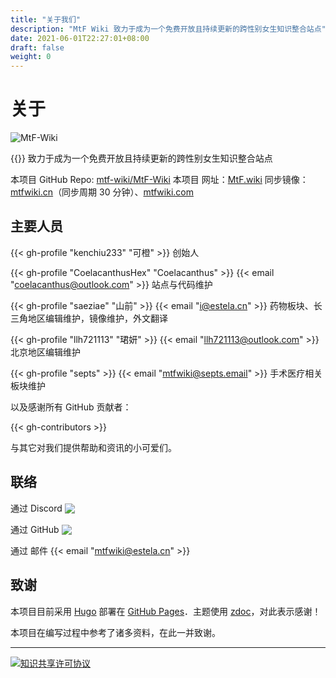 ```yaml
---
title: "关于我们"
description: "MtF Wiki 致力于成为一个免费开放且持续更新的跨性别女生知识整合站点"
date: 2021-06-01T22:27:01+08:00
draft: false
weight: 0
---
```


# 关于

![MtF-Wiki](/new/mtf-wiki-long.svg)

{{<mtf-wiki>}} 致力于成为一个免费开放且持续更新的跨性别女生知识整合站点

本项目 <i class="bi bi-github" aria-label="GitHub"></i> GitHub Repo: [mtf-wiki/MtF-Wiki](https://github.com/mtf-wiki/MtF-Wiki/)
本项目 <i class="bi bi-link-45deg" aria-label="Website"></i> 网址：[MtF.wiki](https://mtf.wiki/)
<i class="bi bi-link-45deg" aria-label="Website"></i> 同步镜像：[mtfwiki.cn](https://mtfwiki.cn/)（同步周期 30 分钟）、[mtfwiki.com](https://mtfwiki.com/)

<link rel="stylesheet" href="https://cdn.jsdelivr.net/npm/bootstrap-icons@1.5.0/font/bootstrap-icons.css">

## 主要人员

{{< gh-profile "kenchiu233" "可橙" >}}
创始人

{{< gh-profile "CoelacanthusHex" "Coelacanthus" >}}&nbsp;{{< email "coelacanthus@outlook.com" >}}
站点与代码维护

{{< gh-profile "saeziae" "山前" >}}&nbsp;{{< email "i@estela.cn" >}}
药物板块、长三角地区编辑维护，镜像维护，外文翻译

{{< gh-profile "llh721113" "珺妍" >}}&nbsp;{{< email "llh721113@outlook.com" >}}
北京地区编辑维护

{{< gh-profile "septs" >}}&nbsp;{{< email "mtfwiki@septs.email" >}}
手术医疗相关板块维护

以及感谢所有 GitHub 贡献者：

{{< gh-contributors >}}

与其它对我们提供帮助和资讯的小可爱们。

## 联络

通过 Discord <a href="https://233.plus/discord"><img style="display:inline-block;vertical-align:text-bottom" src="https://img.shields.io/discord/883004164760801320?style=flat-square" /></a>

通过 GitHub <a href="https://github.com/mtf-wiki/MtF-Wiki/issues"><img style="display:inline-block;vertical-align:text-bottom" src="https://img.shields.io/github/issues/mtf-wiki/MtF-Wiki?style=flat-square" /></a>

通过 邮件 {{< email "mtfwiki@estela.cn" >}}

## 致谢

本项目目前采用 [Hugo][hugo-url] 部署在 [GitHub Pages][pages-url]．主题使用 [zdoc][zdoc-url]，对此表示感谢！

本项目在编写过程中参考了诸多资料，在此一并致谢。

---

[![知识共享许可协议](https://i.creativecommons.org/l/by-sa/4.0/88x31.png)](https://creativecommons.org/licenses/by-sa/4.0/)

[hugo-url]: https://github.com/gohugoio/hugo
[zdoc-url]: https://github.com/zzossig/hugo-theme-zdoc
[pages-url]: https://pages.github.com
